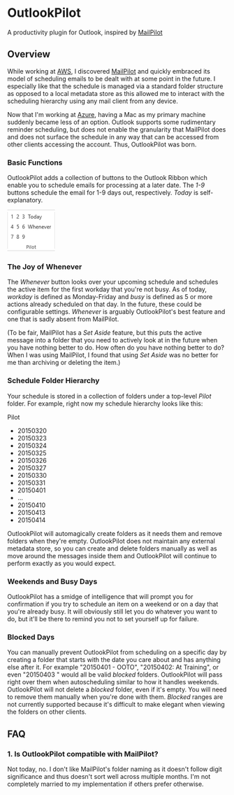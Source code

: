 # OutlookPilot #

A productivity plugin for Outlook, inspired by [MailPilot](http://mindsense.co/mailpilot/)

## Overview ##

While working at [AWS](http://www.aws.com), I discovered [MailPilot](http://mindsense.co/mailpilot/) and quickly embraced its model of scheduling emails to be dealt with at some point in the future.  I especially like that the schedule is managed via a standard folder structure as opposed to a local metadata store as this allowed me to interact with the scheduling hierarchy using any mail client from any device.

Now that I'm working at [Azure](http://www.azure.com), having a Mac as my primary machine suddenly became less of an option.  Outlook supports some rudimentary reminder scheduling, but does not enable the granularity that MailPilot does and does not surface the schedule in any way that can be accessed from other clients accessing the account.  Thus, OutlookPilot was born.

### Basic Functions ###

OutlookPilot adds a collection of buttons to the Outlook Ribbon which enable you to schedule emails for processing at a later date.  The _1-9_ buttons schedule the email for 1-9 days out, respectively.  _Today_ is self-explanatory.

![OutlookPilot Screenshot](screenshots/OutlookPilot-0.0.1.0.png)

### The Joy of Whenever ###

The _Whenever_ button looks over your upcoming schedule and schedules the active item for the first workday that you're not busy.  As of today, _workday_ is defined as Monday-Friday and _busy_ is defined as 5 or more actions already scheduled on that day.  In the future, these could be configurable settings.  _Whenever_ is arguably OutlookPilot's best feature and one that is sadly absent from MailPilot.

(To be fair, MailPilot has a _Set Aside_ feature, but this puts the active message into a folder that you need to actively look at in the future when you have nothing better to do.  How often do you have nothing better to do?  When I was using MailPilot, I found that using _Set Aside_ was no better for me than archiving or deleting the item.)

### Schedule Folder Hierarchy ###

Your schedule is stored in a collection of folders under a top-level _Pilot_ folder.  For example, right now my schedule hierarchy looks like this:

Pilot
- 20150320
- 20150323
- 20150324
- 20150325
- 20150326
- 20150327
- 20150330
- 20150331
- 20150401
- ...
- 20150410
- 20150413
- 20150414

OutlookPilot will automagically create folders as it needs them and remove folders when they're empty.  OutlookPilot does not maintain any external metadata store, so you can create and delete folders manually as well as move around the messages inside them and OutlookPilot will continue to perform exactly as you would expect.

### Weekends and Busy Days ###

OutlookPilot has a smidge of intelligence that will prompt you for confirmation if you try to schedule an item on a weekend or on a day that you're already busy.  It will obviously still let you do whatever you want to do, but it'll be there to remind you not to set yourself up for failure.

### Blocked Days ###

You can manually prevent OutlookPilot from scheduling on a specific day by creating a folder that starts with the date you care about and has anything else after it.  For example "20150401 - OOTO", "20150402: At Training", or even "20150403 " would all be valid _blocked_ folders.  OutlookPilot will pass right over them when autoscheduling similar to how it handles weekends.  OutlookPilot will not delete a _blocked_ folder, even if it's empty.  You will need to remove them manually when you're done with them.  _Blocked_ ranges are not currently supported because it's difficult to make elegant when viewing the folders on other clients.

## FAQ ##

### 1. Is OutlookPilot compatible with MailPilot? ###

Not today, no.  I don't like MailPilot's folder naming as it doesn't follow digit significance and thus doesn't sort well across multiple months.  I'm not completely married to my implementation if others prefer otherwise.
